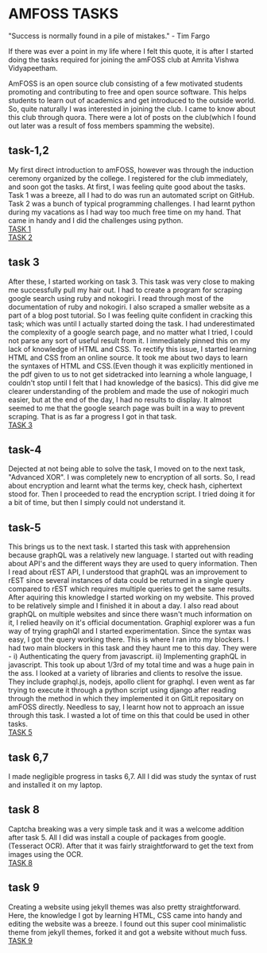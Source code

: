 # AMFOSS TASKS

"Success is normally found in a pile of mistakes." - Tim Fargo

If there was ever a point in my life where I felt this quote, it is after I started doing the tasks required for joining the amFOSS club at Amrita Vishwa Vidyapeetham.

AmFOSS is an open source club consisting of a few motivated students promoting and contributing to free and open source software. This helps students to learn out of academics and get introduced to the outside world. So, quite naturally I was interested in joining the club. I came to know about this club through quora. There were a lot of posts on the club(which I found out later was a result of foss members spamming the website).

## task-1,2
My first direct introduction to amFOSS, however was through the induction ceremony organized by the college. I registered for the club immediately, and soon got the tasks. At first, I was feeling quite good about the tasks. Task 1 was a breeze, all I had to do was run an automated script on GitHub. Task 2 was a bunch of typical programming challenges. I had learnt python during my vacations as I had way too much free time on my hand. That came in handy and I did the challenges using python.<br/>
[TASK 1](https://github.com/hvm2k1/amfoss-tasks/tree/master/task%201)<br/>
[TASK 2](https://github.com/hvm2k1/amfoss-tasks/tree/master/task%202)

## task 3
After these, I started working on task 3. This task was very close to making me successfully pull my hair out. I had to create a program for scraping google search using ruby and nokogiri. I read through most of the documentation of ruby and nokogiri. I also scraped a smaller website as a part of a blog post tutorial. So I was feeling quite confident in cracking this task; which was until I actually started doing the task. I had underestimated the complexity of a google search page, and no matter what I tried, I could not parse any sort of useful result from it. I immediately pinned this on my lack of knowledge of HTML and CSS. To rectify this issue, I started learning HTML and CSS from an online source. It took me about two days to learn the syntaxes of HTML and CSS.(Even though it was explicitly mentioned in the pdf given to us to not get sidetracked into learning a whole language, I couldn't stop until I felt that I had knowledge of the basics). This did give me clearer understanding of the problem and made the use of nokogiri much easier, but at the end of the day, I had no results to display. It almost seemed to me that the google search page was built in a way to prevent scraping. That is as far a progress I got in that task.<br/>
[TASK 3](https://github.com/hvm2k1/amfoss-tasks/tree/master/task%203)<br/>

## task-4
Dejected at not being able to solve the task, I moved on to the next task, "Advanced XOR". I was completely new to encryption of all sorts. So, I read about encryption and learnt what the terms key, check hash, ciphertext stood for. Then I proceeded to read the encryption script. I tried doing it for a bit of time, but then I simply could not understand it.

## task-5
This brings us to the next task. I started this task with apprehension because graphQL was a relatively new language. I started out with reading about API's and the different ways they are used to query information. Then I read about rEST API, I understood that graphQL was an improvement to rEST since several instances of data could be returned in a single query compared to rEST which requires multiple queries to get the same results. After aquiring this knowledge I started working on my website. This proved to be relatively simple and I finished it in about a day. I also read about graphQL on multiple websites and since there wasn't much information on it, I relied heavily on it's official documentation. Graphiql explorer was a fun way of trying graphQl and I started experimentation. Since the syntax was easy, I got the query working there. This is where I ran into my blockers. I had two main blockers in this task and they haunt me to this day. They were -
i) Authenticating the query from javascript.
ii) Implementing graphQL in javascript.
This took up about 1/3rd of my total time and was a huge pain in the ass.
I looked at a variety of libraries and clients to resolve the issue. They include graphql.js, nodejs, apollo client for graphql. I even went as far trying to execute it through a python script using django after reading through the method in which they implemented it on GitLit repositary on amFOSS directly. Needless to say, I learnt how not to approach an issue through this task. I wasted a lot of time on this that could be used in other tasks.<br/>
[TASK 5](https://github.com/hvm2k1/amfoss-tasks/tree/master/task%205)<br/>

## task 6,7
I made negligible progress in tasks 6,7. All I did was study the syntax of rust and installed it on my laptop.

## task 8
Captcha breaking was a very simple task and it was a welcome addition after task 5. All I did was install a couple of packages from google.(Tesseract OCR). After that it was fairly straightforward to get the text from images using the OCR.<br/>
[TASK 8](https://github.com/hvm2k1/amfoss-tasks/tree/master/task%208)<br/>

## task 9
Creating a website using jekyll themes was also pretty straightforward. Here, the knowledge I got by learning HTML, CSS came into handy and editing the website was a breeze. I found out this super cool minimalistic theme from jekyll themes, forked it and got a website without much fuss.<br/>
[TASK 9](https://github.com/hvm2k1/amfoss-tasks/tree/master/task%209)<br/>
